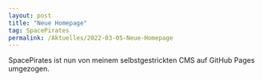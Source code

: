 ```yaml
---
layout: post
title: "Neue Homepage"
tag: SpacePirates
permalink: /Aktuelles/2022-03-05-Neue-Homepage
---
```


SpacePirates ist nun von meinem selbstgestrickten CMS auf GitHub Pages umgezogen.
